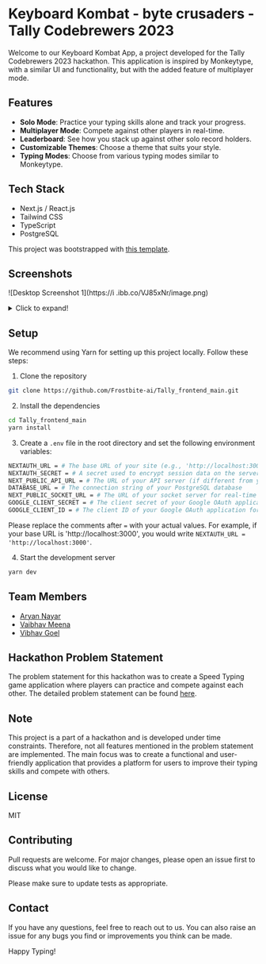 # Keyboard Kombat - byte crusaders - Tally Codebrewers 2023

Welcome to our Keyboard Kombat App, a project developed for the Tally Codebrewers 2023 hackathon. This application is inspired by Monkeytype, with a similar UI and functionality, but with the added feature of multiplayer mode. 

## Features

- **Solo Mode**: Practice your typing skills alone and track your progress.
- **Multiplayer Mode**: Compete against other players in real-time.
- **Leaderboard**: See how you stack up against other solo record holders.
- **Customizable Themes**: Choose a theme that suits your style.
- **Typing Modes**: Choose from various typing modes similar to Monkeytype.

## Tech Stack

- Next.js / React.js
- Tailwind CSS
- TypeScript
- PostgreSQL

This project was bootstrapped with [this template](https://github.com/theodorusclarence/ts-nextjs-tailwind-starter).

## Screenshots

![Desktop Screenshot 1](https://i .ibb.co/VJ85xNr/image.png)

<details>
  <summary>Click to expand!</summary>
  
  ![Desktop Screenshot 2](https://i .ibb.co/VJ85xNr/image.png)
</details>

## Setup

We recommend using Yarn for setting up this project locally. Follow these steps:

1. Clone the repository
```bash
git clone https://github.com/Frostbite-ai/Tally_frontend_main.git
```
2. Install the dependencies
```bash
cd Tally_frontend_main
yarn install
```
3. Create a `.env` file in the root directory and set the following environment variables:

```bash
NEXTAUTH_URL = # The base URL of your site (e.g., 'http://localhost:3000' for local development)
NEXTAUTH_SECRET = # A secret used to encrypt session data on the server (use a long random string)
NEXT_PUBLIC_API_URL = # The URL of your API server (if different from your Next.js site)
DATABASE_URL = # The connection string of your PostgreSQL database
NEXT_PUBLIC_SOCKET_URL = # The URL of your socket server for real-time updates in multiplayer mode
GOOGLE_CLIENT_SECRET = # The client secret of your Google OAuth application for Gmail login
GOOGLE_CLIENT_ID = # The client ID of your Google OAuth application for Gmail login
```

Please replace the comments after `=` with your actual values. For example, if your base URL is 'http://localhost:3000', you would write `NEXTAUTH_URL = 'http://localhost:3000'`.

4. Start the development server
```bash
yarn dev
```

## Team Members

- [Aryan Nayar](https://github.com/ArNGiHhttp:// "Aryan Nayar")
- [Vaibhav Meena](https://github.com/Frostbite-ai/ "Vaibhav Meena")
- [Vibhav Goel](https://github.com/vibhavgpt "Vibhav Goel")

## Hackathon Problem Statement

The problem statement for this hackathon was to create a Speed Typing game application where players can practice and compete against each other. The detailed problem statement can be found [here](https://mirror1.tallysolutions.com/Downloads/Forms/eDM/2023/JAS/TCB/CommanderOfFullStack.pdf).

## Note

This project is a part of a hackathon and is developed under time constraints. Therefore, not all features mentioned in the problem statement are implemented. The main focus was to create a functional and user-friendly application that provides a platform for users to improve their typing skills and compete with others.

## License

MIT

## Contributing

Pull requests are welcome. For major changes, please open an issue first to discuss what you would like to change.

Please make sure to update tests as appropriate.

## Contact

If you have any questions, feel free to reach out to us. You can also raise an issue for any bugs you find or improvements you think can be made.

Happy Typing!
